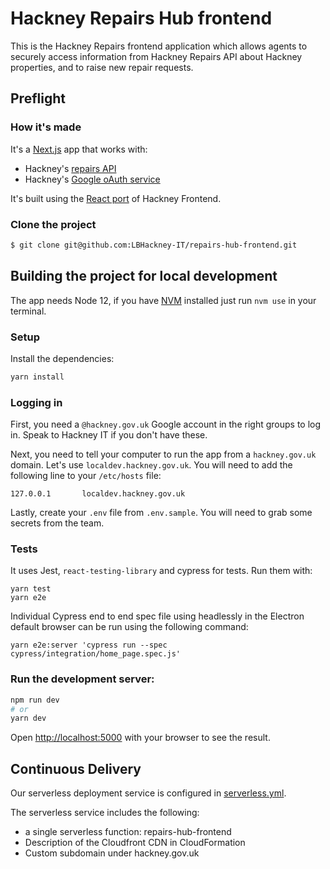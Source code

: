 # Hackney Repairs Hub frontend

This is the Hackney Repairs frontend application which allows agents to securely access information from Hackney Repairs API about Hackney properties, and to raise new repair requests.

## Preflight

### How it's made

It's a [Next.js](https://nextjs.org) app that works with:

- Hackney's [repairs API](https://github.com/LBHackney-IT/repairs-api)
- Hackney's [Google oAuth service](https://github.com/LBHackney-IT/LBH-Google-auth)

It's built using the [React port](https://github.com/LBHackney-IT/lbh-frontend-react) of Hackney Frontend.

### Clone the project

```sh
$ git clone git@github.com:LBHackney-IT/repairs-hub-frontend.git
```

## Building the project for local development

The app needs Node 12, if you have [NVM](https://github.com/nvm-sh/nvm) installed just run `nvm use` in your terminal.

### Setup

Install the dependencies:

```bash
yarn install
```

### Logging in

First, you need a `@hackney.gov.uk` Google account in the right groups to log in. Speak to Hackney IT if you don't have these.

Next, you need to tell your computer to run the app from a `hackney.gov.uk` domain. Let's use `localdev.hackney.gov.uk`. You will need to add the following line to your `/etc/hosts` file:

```
127.0.0.1       localdev.hackney.gov.uk
```

Lastly, create your `.env` file from `.env.sample`. You will need to grab some secrets from the team.

### Tests

It uses Jest, `react-testing-library` and cypress for tests. Run them with:

```
yarn test
yarn e2e
```

Individual Cypress end to end spec file using headlessly in the Electron default browser can be run using the following command:

```
yarn e2e:server 'cypress run --spec cypress/integration/home_page.spec.js'
```

### Run the development server:

```bash
npm run dev
# or
yarn dev
```

Open [http://localhost:5000](http://localhost:5000) with your browser to see the result.

## Continuous Delivery

Our serverless deployment service is configured in [serverless.yml](serverless.yml).

The serverless service includes the following:

- a single serverless function: repairs-hub-frontend
- Description of the Cloudfront CDN in CloudFormation
- Custom subdomain under hackney.gov.uk
